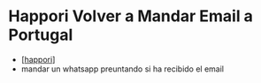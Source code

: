 # Happori Volver a Mandar Email a Portugal

- [[happori]]
- mandar un whatsapp preuntando si ha recibido el email

[//begin]: # "Autogenerated link references for markdown compatibility"
[happori]: ../happori "Happori"
[//end]: # "Autogenerated link references"
